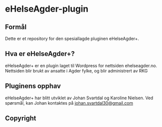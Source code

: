 # eHelseAgder-plugin
## Formål
Dette er et repository for den spesiallagde pluginen eHelseAgder+.

## Hva er eHelseAgder+?
eHelseAgder+ er en plugin laget til Wordpress for nettsiden ehelseagder.no. Nettsiden blir brukt av ansatte i Agder fylke, og blir administrert av RKG

## Pluginens opphav
eHelseAgder+ har blitt utviklet av Johan Svartdal og Karoline Nielsen.
Ved spørsmål, kan Johan kontaktes på [johan.svartdal30@gmail.com](targetURL "mailto://johan.svartdal30@gmail.com")

## Copyright


